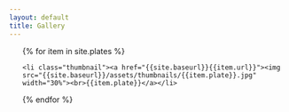 ```yaml
---
layout: default
title: Gallery
---
```


<body class="plates-button">
<ul class="gallery">

{% for item in site.plates %}

	<li class="thumbnail"><a href="{{site.baseurl}}{{item.url}}"><img src="{{site.baseurl}}/assets/thumbnails/{{item.plate}}.jpg" width="30%"><br>{{item.plate}}</a></li>


{% endfor %}

</ul>
</body>